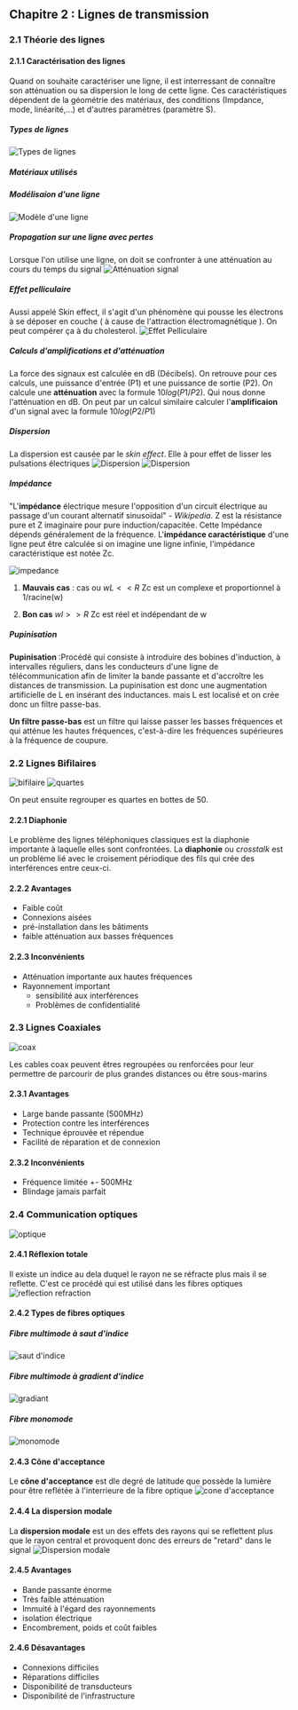 ## Chapitre 2 : Lignes de transmission
### 2.1 Théorie des lignes
#### 2.1.1 Caractérisation des lignes
Quand on souhaite caractériser une ligne, il est interressant de connaître son atténuation ou sa dispersion le long de cette ligne. Ces caractéristiques dépendent de la géométrie des matériaux, des conditions (Impdance, mode, linéarité,...) et d'autres paramètres (paramètre S).

##### Types de lignes

![Types de lignes](https://raw.githubusercontent.com/Twan0u/SINF13BA/master/LELEC1930/img/201.png)

##### Matériaux utilisés
##### Modélisaion d'une ligne 

![Modèle d'une ligne](https://raw.githubusercontent.com/Twan0u/SINF13BA/master/LELEC1930/img/202.png)

##### Propagation sur une ligne avec pertes
Lorsque l'on utilise une ligne, on doit se confronter à une atténuation au cours du temps du signal 
![Atténuation signal](https://raw.githubusercontent.com/Twan0u/SINF13BA/master/LELEC1930/img/203.png)

##### Effet pelliculaire
Aussi appelé Skin effect, il s'agit d'un phénomène qui pousse les électrons à se déposer en couche ( à cause de l'attraction électromagnétique ). On peut compérer ça à du cholesterol.
![Effet Pelliculaire](https://raw.githubusercontent.com/Twan0u/SINF13BA/master/LELEC1930/img/204.png)

##### Calculs d'amplifications et d'atténuation
La force des signaux est calculée en dB (Décibels). On retrouve pour ces calculs, une puissance d'entrée (P1) et une puissance de sortie (P2). On calcule une **atténuation** avec la formule $10 log(P1/P2)$. Qui nous donne l'atténuation en dB. On peut par un calcul similaire calculer l'**amplificaion** d'un signal avec la formule $10 log(P2/P1)$ 

##### Dispersion 
La dispersion est causée par le *skin effect*. Elle à pour effet de lisser les pulsations électriques
![Dispersion](https://raw.githubusercontent.com/Twan0u/SINF13BA/master/LELEC1930/img/205.png)
![Dispersion](https://raw.githubusercontent.com/Twan0u/SINF13BA/master/LELEC1930/img/206.png)

##### Impédance
"L'**impédance** électrique mesure l'opposition d'un circuit électrique au passage d'un courant alternatif sinusoïdal" - *Wikipedia*. Z est la résistance pure et Z imaginaire pour pure induction/capacitée. Cette Impédance dépends généralement de la fréquence. L'**impédance caractéristique** d'une ligne peut être calculée si on imagine une ligne infinie, l'impédance caractéristique est notée Zc.

![impedance](https://raw.githubusercontent.com/Twan0u/SINF13BA/master/LELEC1930/img/207.png)

1. **Mauvais cas** : cas ou $wL << R$ 
Zc est un complexe et proportionnel à 1/racine(w)

2. **Bon cas** $wl>>R$ 
Zc est réel et indépendant de w

##### Pupinisation 
**Pupinisation** :Procédé qui consiste à introduire des bobines d'induction, à intervalles réguliers, dans les conducteurs d'une ligne de télécommunication afin de limiter la bande passante et d'accroître les distances de transmission. La pupinisation est donc une augmentation artificielle de L en insérant des inductances. mais L est localisé et on crée donc un filtre passe-bas.  
  
**Un filtre passe-bas** est un filtre qui laisse passer les basses fréquences et qui atténue les hautes fréquences, c'est-à-dire les fréquences supérieures à la fréquence de coupure.
 
### 2.2 Lignes Bifilaires
![bifilaire](https://raw.githubusercontent.com/Twan0u/SINF13BA/master/LELEC1930/img/208.png)
![quartes](https://raw.githubusercontent.com/Twan0u/SINF13BA/master/LELEC1930/img/209.png)

On peut ensuite regrouper es quartes en bottes de 50.

#### 2.2.1 Diaphonie
Le problème des lignes téléphoniques classiques est la diaphonie importante à laquelle elles sont confrontées. La **diaphonie** ou *crosstalk* est un problème lié avec le croisement périodique des fils qui crée des interférences entre ceux-ci.

#### 2.2.2 Avantages

* Faible coût
* Connexions aisées
* pré-installation dans les bâtiments
* faible atténuation aux basses fréquences

#### 2.2.3 Inconvénients

* Atténuation importante aux hautes fréquences
* Rayonnement important 
    * sensibilité aux interférences
    * Problèmes de confidentialité

### 2.3 Lignes Coaxiales
![coax](https://raw.githubusercontent.com/Twan0u/SINF13BA/master/LELEC1930/img/210.png)

Les cables coax peuvent êtres regroupées ou renforcées pour leur permettre de parcourir de plus grandes distances ou être sous-marins

#### 2.3.1 Avantages

* Large bande passante (500MHz)
* Protection contre les interférences
* Technique éprouvée et répendue
* Facilité de réparation et de connexion

#### 2.3.2 Inconvénients 

* Fréquence limitée +- 500MHz
* Blindage jamais parfait 

### 2.4 Communication optiques
![optique](https://raw.githubusercontent.com/Twan0u/SINF13BA/master/LELEC1930/img/211.png)

#### 2.4.1 Réflexion totale
Il existe un indice au dela duquel le rayon ne se réfracte plus mais il se reflette. C'est ce procédé qui est utilisé dans les fibres optiques
![reflection refraction](https://raw.githubusercontent.com/Twan0u/SINF13BA/master/LELEC1930/img/212.png)

#### 2.4.2 Types de fibres optiques
##### Fibre multimode à saut d'indice
![saut d'indice](https://raw.githubusercontent.com/Twan0u/SINF13BA/master/LELEC1930/img/213.png)

##### Fibre multimode à gradient d'indice
![gradiant](https://raw.githubusercontent.com/Twan0u/SINF13BA/master/LELEC1930/img/214.png)

##### Fibre monomode
![monomode](https://raw.githubusercontent.com/Twan0u/SINF13BA/master/LELEC1930/img/215.png)

#### 2.4.3 Cône d'acceptance 
Le **cône d'acceptance** est dle degré de latitude que possède la lumière pour être reflétée à l'interrieure de la fibre optique
![cone d'acceptance](https://raw.githubusercontent.com/Twan0u/SINF13BA/master/LELEC1930/img/216.png)

#### 2.4.4 La dispersion modale 
La **dispersion modale** est un des effets des rayons qui se reflettent plus que le rayon central et provoquent donc des erreurs de "retard" dans le signal
![Dispersion modale](https://raw.githubusercontent.com/Twan0u/SINF13BA/master/LELEC1930/img/217.png)

#### 2.4.5 Avantages

* Bande passante énorme
* Très faible atténuation
* Immuité à l'égard des rayonnements
* isolation électrique
* Encombrement, poids et coût faibles

#### 2.4.6 Désavantages
* Connexions difficiles
* Réparations difficiles
* Disponibilité de transducteurs
* Disponibilité de l'infrastructure














